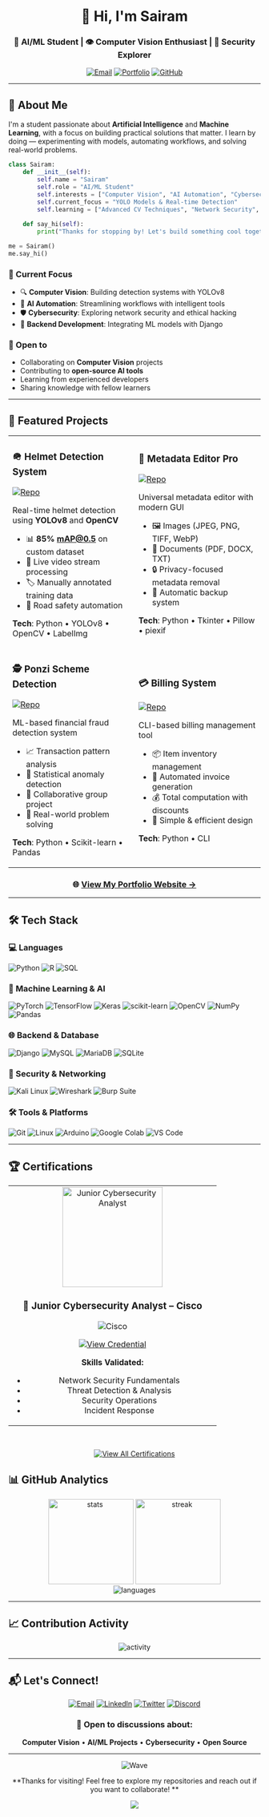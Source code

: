 <div align="center">

# 👋 Hi, I'm Sairam

### 🤖 AI/ML Student | 👁️ Computer Vision Enthusiast | 🔐 Security Explorer

[![Email](https://img.shields.io/badge/Email-sairam.1242006%40gmail.com-D14836?style=for-the-badge&logo=gmail&logoColor=white)](mailto:sairam.1242006@gmail.com)
[![Portfolio](https://img.shields.io/badge/Portfolio-sairam--s0.github.io-000000?style=for-the-badge&logo=github&logoColor=white)](https://sairam-s0.github.io)
[![GitHub](https://img.shields.io/badge/GitHub-%40sairam--s0-181717?style=for-the-badge&logo=github)](https://github.com/sairam-s0)



</div>

---

## 🧠 About Me

I'm a student passionate about **Artificial Intelligence** and **Machine Learning**, with a focus on building practical solutions that matter. I learn by doing — experimenting with models, automating workflows, and solving real-world problems.

```python
class Sairam:
    def __init__(self):
        self.name = "Sairam"
        self.role = "AI/ML Student"
        self.interests = ["Computer Vision", "AI Automation", "Cybersecurity"]
        self.current_focus = "YOLO Models & Real-time Detection"
        self.learning = ["Advanced CV Techniques", "Network Security", "Backend Systems"]
    
    def say_hi(self):
        print("Thanks for stopping by! Let's build something cool together 🚀")

me = Sairam()
me.say_hi()
```

### 🎯 Current Focus
- 🔍 **Computer Vision**: Building detection systems with YOLOv8
- 🤖 **AI Automation**: Streamlining workflows with intelligent tools
- 🛡️ **Cybersecurity**: Exploring network security and ethical hacking
- 🔗 **Backend Development**: Integrating ML models with Django

### 🤝 Open to
- Collaborating on **Computer Vision** projects
- Contributing to **open-source AI tools**
- Learning from experienced developers
- Sharing knowledge with fellow learners

---

## 🚀 Featured Projects

<table>
<tr>
<td width="50%">

### 🪖 Helmet Detection System
[![Repo](https://img.shields.io/badge/Repo-View%20Code-blue?style=flat-square&logo=github)](https://github.com/sairam-s0/helmetdection-using-yolo8m-opencv)

Real-time helmet detection using **YOLOv8** and **OpenCV**
- 📊 **85% mAP@0.5** on custom dataset
- 🎥 Live video stream processing
- 🏷️ Manually annotated training data
- 🚦 Road safety automation

**Tech**: Python • YOLOv8 • OpenCV • LabelImg

</td>
<td width="50%">

### 📝 Metadata Editor Pro
[![Repo](https://img.shields.io/badge/Repo-View%20Code-blue?style=flat-square&logo=github)](https://github.com/sairam-s0/mdata_alternator)

Universal metadata editor with modern GUI
- 🖼️ Images (JPEG, PNG, TIFF, WebP)
- 📄 Documents (PDF, DOCX, TXT)
- 🔒 Privacy-focused metadata removal
- 💾 Automatic backup system

**Tech**: Python • Tkinter • Pillow • piexif

</td>
</tr>
<tr>
<td width="50%">

### 🕵️ Ponzi Scheme Detection
[![Repo](https://img.shields.io/badge/Repo-View%20Code-blue?style=flat-square&logo=github)](https://github.com/Vijay-31-08-2005/ponzi-scheme-detection)

ML-based financial fraud detection system
- 📈 Transaction pattern analysis
- 🧮 Statistical anomaly detection
- 👥 Collaborative group project
- 🎯 Real-world problem solving

**Tech**: Python • Scikit-learn • Pandas

</td>
<td width="50%">

### 💳 Billing System
[![Repo](https://img.shields.io/badge/Repo-View%20Code-blue?style=flat-square&logo=github)](https://github.com/sairam-s0/billing-system)

CLI-based billing management tool
- 📦 Item inventory management
- 🧾 Automated invoice generation
- 💰 Total computation with discounts
- 🎯 Simple & efficient design

**Tech**: Python • CLI

</td>
</tr>
</table>

<div align="center">

### 🌐 [View My Portfolio Website →](https://sairam-s0.github.io)

</div>

---

## 🛠️ Tech Stack

### 💻 Languages
![Python](https://img.shields.io/badge/Python-3776AB?style=for-the-badge&logo=python&logoColor=white)
![R](https://img.shields.io/badge/R-276DC3?style=for-the-badge&logo=r&logoColor=white)
![SQL](https://img.shields.io/badge/SQL-4479A1?style=for-the-badge&logo=mysql&logoColor=white)

### 🧠 Machine Learning & AI
![PyTorch](https://img.shields.io/badge/PyTorch-EE4C2C?style=for-the-badge&logo=pytorch&logoColor=white)
![TensorFlow](https://img.shields.io/badge/TensorFlow-FF6F00?style=for-the-badge&logo=tensorflow&logoColor=white)
![Keras](https://img.shields.io/badge/Keras-D00000?style=for-the-badge&logo=keras&logoColor=white)
![scikit-learn](https://img.shields.io/badge/scikit--learn-F7931E?style=for-the-badge&logo=scikit-learn&logoColor=white)
![OpenCV](https://img.shields.io/badge/OpenCV-5C3EE8?style=for-the-badge&logo=opencv&logoColor=white)
![NumPy](https://img.shields.io/badge/NumPy-013243?style=for-the-badge&logo=numpy&logoColor=white)
![Pandas](https://img.shields.io/badge/Pandas-150458?style=for-the-badge&logo=pandas&logoColor=white)

### 🌐 Backend & Database
![Django](https://img.shields.io/badge/Django-092E20?style=for-the-badge&logo=django&logoColor=white)
![MySQL](https://img.shields.io/badge/MySQL-4479A1?style=for-the-badge&logo=mysql&logoColor=white)
![MariaDB](https://img.shields.io/badge/MariaDB-003545?style=for-the-badge&logo=mariadb&logoColor=white)
![SQLite](https://img.shields.io/badge/SQLite-003B57?style=for-the-badge&logo=sqlite&logoColor=white)

### 🔐 Security & Networking
![Kali Linux](https://img.shields.io/badge/Kali_Linux-557C94?style=for-the-badge&logo=kali-linux&logoColor=white)
![Wireshark](https://img.shields.io/badge/Wireshark-1679A7?style=for-the-badge&logo=wireshark&logoColor=white)
![Burp Suite](https://img.shields.io/badge/Burp_Suite-FF6633?style=for-the-badge&logo=burp-suite&logoColor=white)

### 🛠️ Tools & Platforms
![Git](https://img.shields.io/badge/Git-F05032?style=for-the-badge&logo=git&logoColor=white)
![Linux](https://img.shields.io/badge/Linux-FCC624?style=for-the-badge&logo=linux&logoColor=black)
![Arduino](https://img.shields.io/badge/Arduino-00979D?style=for-the-badge&logo=arduino&logoColor=white)
![Google Colab](https://img.shields.io/badge/Colab-F9AB00?style=for-the-badge&logo=google-colab&logoColor=white)
![VS Code](https://img.shields.io/badge/VS_Code-007ACC?style=for-the-badge&logo=visual-studio-code&logoColor=white)

---
## 🏆 Certifications

<div align="center">

<table>
<tr>
<td align="center" width="400">

<a href="https://www.credly.com/badges/bd229915-6b73-44c6-97d9-56bd471724f2/public_url">
  <img src="https://images.credly.com/size/340x340/images/0e1e4300-d59e-4c6f-8f22-eca48c02b8d3/image.png" width="200" alt="Junior Cybersecurity Analyst">
</a>

<h3>🔐 Junior Cybersecurity Analyst – Cisco</h3>

![Cisco](https://img.shields.io/badge/Cisco-1BA0D7?style=for-the-badge&logo=cisco&logoColor=white)

[![View Credential](https://img.shields.io/badge/View_Credential-0077B5?style=for-the-badge&logo=acclaim&logoColor=white)](https://www.credly.com/badges/bd229915-6b73-44c6-97d9-56bd471724f2/public_url)

**Skills Validated:**  
- Network Security Fundamentals  
- Threat Detection & Analysis  
- Security Operations  
- Incident Response

</td>
</tr>
</table>

<br>

[![View All Certifications](https://img.shields.io/badge/🏅_View_All_Certifications_on_Credly-FF6B00?style=for-the-badge)](https://www.credly.com/users/sairam-s.ef012473)

</div>



## 📊 GitHub Analytics

<div align="center">
  <img src="https://github-readme-stats.vercel.app/api?username=sairam-s0&theme=tokyonight&hide_border=true&include_all_commits=true&count_private=true" height="170" alt="stats">
  <img src="https://github-readme-streak-stats.herokuapp.com/?user=sairam-s0&theme=tokyonight&hide_border=true" height="170" alt="streak">
</div>

<div align="center">
  <img src="https://github-readme-stats.vercel.app/api/top-langs/?username=sairam-s0&theme=tokyonight&hide_border=true&layout=compact&langs_count=8" alt="languages">
</div>

---



## 📈 Contribution Activity

<div align="center">
  <img src="https://github-readme-activity-graph.vercel.app/graph?username=sairam-s0&theme=tokyo-night&hide_border=true&area=true" alt="activity">
</div>

---

## 📬 Let's Connect!

<div align="center">

[![Email](https://img.shields.io/badge/Email-D14836?style=for-the-badge&logo=gmail&logoColor=white)](mailto:sairam.1242006@gmail.com)
[![LinkedIn](https://img.shields.io/badge/LinkedIn-0077B5?style=for-the-badge&logo=linkedin&logoColor=white)](https://linkedin.com/in/yourprofile)
[![Twitter](https://img.shields.io/badge/Twitter-1DA1F2?style=for-the-badge&logo=twitter&logoColor=white)](https://twitter.com/yourhandle)
[![Discord](https://img.shields.io/badge/Discord-5865F2?style=for-the-badge&logo=discord&logoColor=white)](https://discord.com/users/yourid)

### 💬 Open to discussions about:
**Computer Vision** • **AI/ML Projects** • **Cybersecurity** • **Open Source** 

</div>

---

<div align="center">



![Wave](https://raw.githubusercontent.com/mayhemantt/mayhemantt/Update/svg/Bottom.svg)

**Thanks for visiting! Feel free to explore my repositories and reach out if you want to collaborate! **

[![](https://visitcount.itsvg.in/api?id=sairam-s0&icon=2&color=6)](https://visitcount.itsvg.in)

</div>
